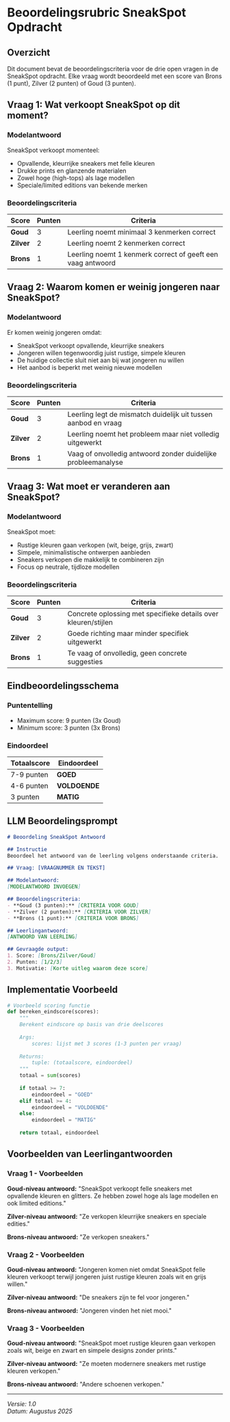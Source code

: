 # Beoordelingsrubric SneakSpot Opdracht

## Overzicht
Dit document bevat de beoordelingscriteria voor de drie open vragen in de SneakSpot opdracht. Elke vraag wordt beoordeeld met een score van Brons (1 punt), Zilver (2 punten) of Goud (3 punten).

## Vraag 1: Wat verkoopt SneakSpot op dit moment?

### Modelantwoord
SneakSpot verkoopt momenteel:
- Opvallende, kleurrijke sneakers met felle kleuren
- Drukke prints en glanzende materialen  
- Zowel hoge (high-tops) als lage modellen
- Speciale/limited editions van bekende merken

### Beoordelingscriteria

| Score | Punten | Criteria |
|-------|--------|----------|
| **Goud** | 3 | Leerling noemt minimaal 3 kenmerken correct |
| **Zilver** | 2 | Leerling noemt 2 kenmerken correct |
| **Brons** | 1 | Leerling noemt 1 kenmerk correct of geeft een vaag antwoord |

## Vraag 2: Waarom komen er weinig jongeren naar SneakSpot?

### Modelantwoord
Er komen weinig jongeren omdat:
- SneakSpot verkoopt opvallende, kleurrijke sneakers
- Jongeren willen tegenwoordig juist rustige, simpele kleuren
- De huidige collectie sluit niet aan bij wat jongeren nu willen
- Het aanbod is beperkt met weinig nieuwe modellen

### Beoordelingscriteria

| Score | Punten | Criteria |
|-------|--------|----------|
| **Goud** | 3 | Leerling legt de mismatch duidelijk uit tussen aanbod en vraag |
| **Zilver** | 2 | Leerling noemt het probleem maar niet volledig uitgewerkt |
| **Brons** | 1 | Vaag of onvolledig antwoord zonder duidelijke probleemanalyse |

## Vraag 3: Wat moet er veranderen aan SneakSpot?

### Modelantwoord
SneakSpot moet:
- Rustige kleuren gaan verkopen (wit, beige, grijs, zwart)
- Simpele, minimalistische ontwerpen aanbieden
- Sneakers verkopen die makkelijk te combineren zijn
- Focus op neutrale, tijdloze modellen

### Beoordelingscriteria

| Score | Punten | Criteria |
|-------|--------|----------|
| **Goud** | 3 | Concrete oplossing met specifieke details over kleuren/stijlen |
| **Zilver** | 2 | Goede richting maar minder specifiek uitgewerkt |
| **Brons** | 1 | Te vaag of onvolledig, geen concrete suggesties |

## Eindbeoordelingsschema

### Puntentelling
- Maximum score: 9 punten (3x Goud)
- Minimum score: 3 punten (3x Brons)

### Eindoordeel

| Totaalscore | Eindoordeel |
|-------------|-------------|
| 7-9 punten | **GOED** |
| 4-6 punten | **VOLDOENDE** |
| 3 punten | **MATIG** |

## LLM Beoordelingsprompt

```markdown
# Beoordeling SneakSpot Antwoord

## Instructie
Beoordeel het antwoord van de leerling volgens onderstaande criteria.

## Vraag: [VRAAGNUMMER EN TEKST]

## Modelantwoord:
[MODELANTWOORD INVOEGEN]

## Beoordelingscriteria:
- **Goud (3 punten):** [CRITERIA VOOR GOUD]
- **Zilver (2 punten):** [CRITERIA VOOR ZILVER]  
- **Brons (1 punt):** [CRITERIA VOOR BRONS]

## Leerlingantwoord:
[ANTWOORD VAN LEERLING]

## Gevraagde output:
1. Score: [Brons/Zilver/Goud]
2. Punten: [1/2/3]
3. Motivatie: [Korte uitleg waarom deze score]
```

## Implementatie Voorbeeld

```python
# Voorbeeld scoring functie
def bereken_eindscore(scores):
    """
    Berekent eindscore op basis van drie deelscores
    
    Args:
        scores: lijst met 3 scores (1-3 punten per vraag)
    
    Returns:
        tuple: (totaalscore, eindoordeel)
    """
    totaal = sum(scores)
    
    if totaal >= 7:
        eindoordeel = "GOED"
    elif totaal >= 4:
        eindoordeel = "VOLDOENDE"
    else:
        eindoordeel = "MATIG"
    
    return totaal, eindoordeel
```

## Voorbeelden van Leerlingantwoorden

### Vraag 1 - Voorbeelden

**Goud-niveau antwoord:**
"SneakSpot verkoopt felle sneakers met opvallende kleuren en glitters. Ze hebben zowel hoge als lage modellen en ook limited editions."

**Zilver-niveau antwoord:**
"Ze verkopen kleurrijke sneakers en speciale edities."

**Brons-niveau antwoord:**
"Ze verkopen sneakers."

### Vraag 2 - Voorbeelden

**Goud-niveau antwoord:**
"Jongeren komen niet omdat SneakSpot felle kleuren verkoopt terwijl jongeren juist rustige kleuren zoals wit en grijs willen."

**Zilver-niveau antwoord:**
"De sneakers zijn te fel voor jongeren."

**Brons-niveau antwoord:**
"Jongeren vinden het niet mooi."

### Vraag 3 - Voorbeelden

**Goud-niveau antwoord:**
"SneakSpot moet rustige kleuren gaan verkopen zoals wit, beige en zwart en simpele designs zonder prints."

**Zilver-niveau antwoord:**
"Ze moeten modernere sneakers met rustige kleuren verkopen."

**Brons-niveau antwoord:**
"Andere schoenen verkopen."

---

*Versie: 1.0*  
*Datum: Augustus 2025*  
